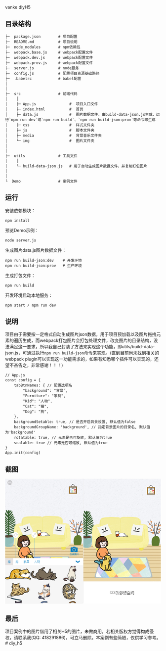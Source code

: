 vanke diyH5

## 目录结构

    ├─  package.json        # 项目配置
    ├─  README.md           # 项目说明
    ├─  node_modules        # npm依赖包
    ├─  webpack.base.js     # webpack配置文件
    ├─  webpack.dev.js      # webpack配置文件
    ├─  webpack.prov.js     # webpack配置文件
    ├─  server.js           # node服务
    ├─  config.js           # 配置项目资源基础路径
    ├─  .babelrc            # babel配置
    │
    │
    ├─  src                 # 前端代码
    │    │
    │    ├─ App.js               #  项目入口文件
    │    ├─ index.html           #  首页
    │    ├─ data.js              #  图片数据文件，由build-data-json.js生成，运行`npm run dev`或`npm run build`、`npm run build-json:prov`等命令即生成
    │    ├─ css                  #  样式文件夹
    │    ├─ js                   #  脚本文件夹
    │    ├─ media                #  背景音乐文件夹 
    │    └─ img                  #  图片文件夹
    │
    │
    ├─  utils               # 工具文件
    │    │
    │    └─ build-data-json.js   # 用于自动生成图片数据文件，并复制打包图片
    │    
    │
    └  Demo                 # 案例文件


## 运行

安装依赖模块：
```
npm install
```

预览Demo示例：
```
node server.js
```

生成图片data.js图片数据文件：
```
npm run build-json:dev    # 开发环境
npm run build-json:prov   # 生产环境
```

生成打包文件：
```
npm run build
```

开发环境启动本地服务：
```
npm start / npm run dev
```

## 说明

项目由于需要按一定格式自动生成图片json数据，用于项目预加载以及图片拖拽元素的遍历生成，而webpack打包图片会打包处理文件，改变图片的目录结构，没法满足这一要求，所以我自己封装了方法来实现这个功能，即utils/build-data-json.js，可通过执行`npm run build-json`命令来实现。(直到目前尚未找到相关的webpack plugin可以实现这一功能需求的，如果有知悉哪个插件可以实现的，还望不吝告之，非常感谢！！！)


```
// App.js
const config = {
    tabBtnNames: { // 配置选项名
        "background": "背景”,
        "Furniture": "家具",
        "Kid": "人物",
        "Cat": "猫",
        "Dog": "狗",
    },
    backgroundSetable: true, // 是否开启背景设置, 默认值为false
    backgroundGroupName: 'background', // 指定背景图片的目录名, 默认值为'background'
    rotatable: true, // 元素是否可旋转, 默认值为true
    scalable: true // 元素是否可缩放, 默认值为true
}
App.init(config)
```

## 截图

 ![配图3](/screenshot/img3.jpg "配图3")


## 最后

项目案例中的图片借用了相关H5的图片，未做商用，若相关版权方觉得构成侵权，请联系我(QQ: 418291886)，可立马删除。本案例有些简陋，仅供学习参考。# diy_h5
